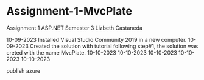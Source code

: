 # Assignment-1-MvcPlate
Assignment 1 ASP.NET Semester 3
Lizbeth Castaneda

10-09-2023 Installed Visual Studio Community 2019 in a new computer.
10-09-2023 Created the solution with tutorial following step#1, the solution was creted with the name MvcPlate.
10-10-2023 
10-10-2023
10-10-2023
10-10-2023
10-10-2023


publish
azure



